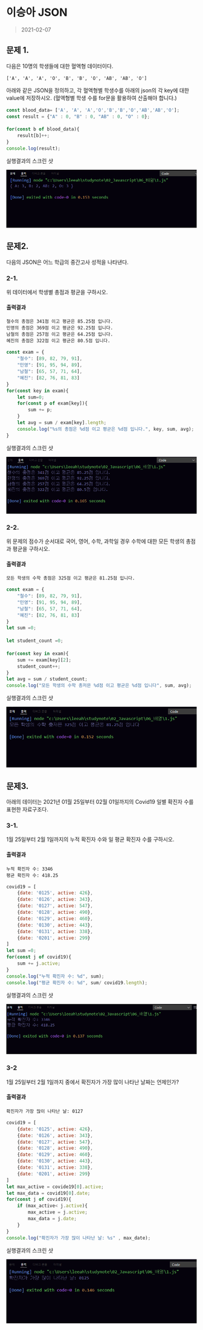 # 이승아 JSON
> 2021-02-07


## 문제 1.


다음은 10명의 학생들에 대한 혈액형 데이터이다.

```
['A', 'A', 'A', 'O', 'B', 'B', 'O', 'AB', 'AB', 'O']
```

아래와 같은 JSON을 정의하고, 각 혈액형별 학생수를 아래의 json의 각 key에 대한 value에 저장하시오. (혈액형별 학생 수를 for문을 활용하여 산출해야 합니다.)


```javascript
const blood_data= ['A', 'A', 'A','O','B','B','O','AB','AB','O'];
const result = {"A" : 0, "B" : 0, "AB" : 0, "O" : 0};

for(const b of blood_data){
    result[b]++;
}
console.log(result);

```


실행결과의 스크린 샷

![문제1결과](1.png)


## 문제2.

다음의 JSON은 어느 학급의 중간고사 성적을 나타낸다.

### 2-1.

위 데이터에서 학생별 총점과 평균을 구하시오.

#### 출력결과

```
철수의 총점은 341점 이고 평균은 85.25점 입니다.
민영의 총점은 369점 이고 평균은 92.25점 입니다.
남철의 총점은 257점 이고 평균은 64.25점 입니다.
혜진의 총점은 322점 이고 평균은 80.5점 입니다.
```

```javascript
const exam = {
    "철수": [89, 82, 79, 91],
    "민영": [91, 95, 94, 89],
    "남철": [65, 57, 71, 64],
    "혜진": [82, 76, 81, 83]
}
for(const key in exam){
    let sum=0;
    for(const p of exam[key]){
        sum += p;
    }
    let avg = sum / exam[key].length;
    console.log("%s의 총점은 %d점 이고 평균은 %d점 입니다.", key, sum, avg);
}
```


실행결과의 스크린 샷

![문제2-1결과](2.png)



### 2-2.

위 문제의 점수가 순서대로 국어, 영어, 수학, 과학일 경우 수학에 대한 모든 학생의 총점과 평균을 구하시오.

#### 출력결과

```
모든 학생의 수학 총점은 325점 이고 평균은 81.25점 입니다.
```

```javascript
const exam = {
    "철수": [89, 82, 79, 91],
    "민영": [91, 95, 94, 89],
    "남철": [65, 57, 71, 64],
    "혜진": [82, 76, 81, 83]
}
let sum =0;

let student_count =0;

for(const key in exam){
    sum += exam[key][2];
    student_count++;
}
let avg = sum / student_count;
console.log("모든 학생의 수학 총저믄 %d점 이고 평균은 %d점 입니다", sum, avg);

```


실행결과의 스크린 샷

![문제2-2결과](3.png)



## 문제3.

아래의 데이터는 2021년 01월 25일부터 02월 01일까지의 Covid19 일별 확진자 수를 표현한 자료구조다.

### 3-1.

1월 25일부터 2월 1일까지의 누적 확진자 수와 일 평균 확진자 수를 구하시오.

#### 출력결과

```
누적 확진자 수: 3346
평균 확진자 수: 418.25
```
```javascript
covid19 = [
    {date: '0125', active: 426}, 
    {date: '0126', active: 343}, 
    {date: '0127', active: 547}, 
    {date: '0128', active: 490}, 
    {date: '0129', active: 460}, 
    {date: '0130', active: 443}, 
    {date: '0131', active: 338}, 
    {date: '0201', active: 299}
]
let sum =0;
for(const j of covid19){
    sum += j.active;
}
console.log("누적 확진자 수: %d", sum);
console.log("평균 확진자 수: %d", sum/ covid19.length);

```


실행결과의 스크린 샷

![문제3-1결과](4.png)



### 3-2

1월 25일부터 2월 1일까지 중에서 확진자가 가장 많이 나타난 날짜는 언제인가?

#### 출력결과

```
확진자가 가장 많이 나타난 날: 0127
```
```javascript
covid19 = [
    {date: '0125', active: 426}, 
    {date: '0126', active: 343}, 
    {date: '0127', active: 547}, 
    {date: '0128', active: 490}, 
    {date: '0129', active: 460}, 
    {date: '0130', active: 443}, 
    {date: '0131', active: 338}, 
    {date: '0201', active: 299}
]
let max_active = covide19[0].active;
let max_data = covid19[0].date;
for(const j of covid19){
    if (max_active< j.active){
        max_active = j.active;
        max_data = j.date;
    }
}
console.log("확진자가 가장 많이 나타난 날: %s" , max_date);
```


실행결과의 스크린 샷

![문제3-2결과](5.png)